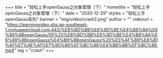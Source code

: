 +++
    title = "轻松上手openGauss之对象管理（下）"
    hometitle = "轻松上手openGauss之对象管理（下）"
    date = "2020-12-29"
    styles = "轻松上手openGauss系列"
    banner = "img/video/crash2.png"
    author = ""
    videourl = "https://learningvideo.obs.ap-southeast-1.myhuaweicloud.com:443/%E8%BD%BB%E6%9D%BE%E4%B8%8A%E6%89%8BopenGauss/05%20%E8%BD%BB%E6%9D%BE%E4%B8%8A%E6%89%8BopenGauss%E4%B9%8BopenGauss%20%E5%AF%B9%E8%B1%A1%E7%AE%A1%E7%90%86%EF%BC%88%E4%B8%8B%EF%BC%89.mp4"
    tag = "crash"
+++